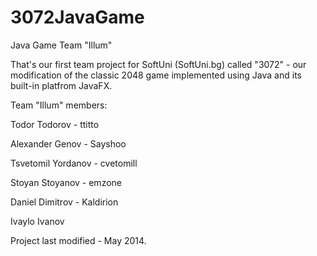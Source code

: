 3072JavaGame
============

Java Game Team "Illum"

That's our first team project for SoftUni (SoftUni.bg) called "3072" - our modification of the classic 2048 game implemented 
using Java and its built-in platfrom JavaFX.

Team "Illum" members:

Todor Todorov - ttitto

Alexander Genov - Sayshoo

Tsvetomil Yordanov - cvetomill

Stoyan Stoyanov - emzone

Daniel Dimitrov - Kaldirion

Ivaylo Ivanov



Project last modified - May 2014.
